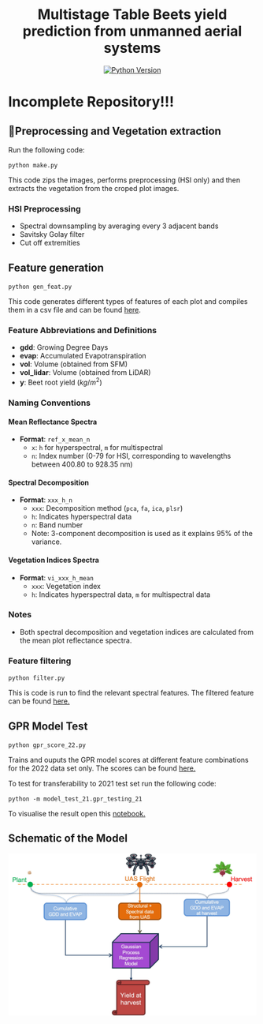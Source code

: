 <div align="center">

# Multistage Table Beets yield prediction from unmanned aerial systems

[![Python Version](https://img.shields.io/badge/python-3.11-blue.svg)](https://python.org)

</div>

# **Incomplete Repository!!!**

## 🔄**Preprocessing and Vegetation extraction**
Run the following code:
```shell
python make.py
```
This code zips the images, performs preprocessing (HSI only) and then extracts the vegetation from the croped plot images.

### **HSI Preprocessing**
* Spectral downsampling by averaging every 3 adjacent bands
* Savitsky Golay filter
* Cut off extremities

## **Feature generation**
```shell
python gen_feat.py
```
This code generates different types of features of each plot and compiles them in a csv file and can be found [here](data/preprocessed/features_21_22.csv).

### Feature Abbreviations and Definitions

- **gdd**: Growing Degree Days
- **evap**: Accumulated Evapotranspiration
- **vol**: Volume (obtained from SFM)
- **vol_lidar**: Volume (obtained from LiDAR)
- **y**: Beet root yield ($kg/m^2$)

### Naming Conventions

#### Mean Reflectance Spectra
- **Format**: `ref_x_mean_n`
  - `x`: `h` for hyperspectral, `m` for multispectral
  - `n`: Index number (0-79 for HSI, corresponding to wavelengths between 400.80 to 928.35 nm)

#### Spectral Decomposition
- **Format**: `xxx_h_n`
  - `xxx`: Decomposition method (`pca`, `fa`, `ica`, `plsr`)
  - `h`: Indicates hyperspectral data
  - `n`: Band number
  - Note: 3-component decomposition is used as it explains 95% of the variance.

#### Vegetation Indices Spectra
- **Format**: `vi_xxx_h_mean`
  - `xxx`: Vegetation index
  - `h`: Indicates hyperspectral data, `m` for multispectral data

### Notes
- Both spectral decomposition and vegetation indices are calculated from the mean plot reflectance spectra.

### **Feature filtering**
```shell
python filter.py
```
This is code is run to find the relevant spectral features. The filtered feature can be found [here.](feature_filter/filtered_features)

## **GPR Model Test**
```shell
python gpr_score_22.py
```
Trains and ouputs the GPR model scores at different feature combinations for the 2022 data set only. The scores can be found [here.](model_files/model_scores)

To test for transferability to 2021 test set run the following code:
```shell
python -m model_test_21.gpr_testing_21
```
To visualise the result open this [notebook.](model_test_21/visualising_performance.ipynb)
## Schematic of the Model
<p align="center">
  <img src="figures/model_schematic.jpg" alt="Schematic">
</p>